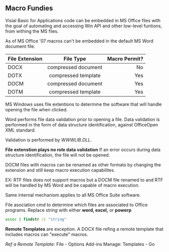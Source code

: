 ## Macro Fundies

 Visial Basic for Applications code can be embedded in MS Office files with the goal of automating and accessing Win API and other low-level funtions, from withing the MS files.
 
As of MS Office '07 macros can't be embedded in the default MS Word document file.


| File Extension| File Type     | Macro Permit?|
| ------------- |:-------------:| -----:|
| DOCX          | compressed document | No |
| DOTX          | compressed template | Yes|
| DOCM          | compressed document | Yes|
|DOTM           | compressed template | Yes|

MS Windows uses file extentions to determine the software that will handle opening the file when clicked.

Word performs file data validation prior to opening a file.  Data validation is performed in the form of data structure identification, against OfficeOpen XML standard.

Validation is performed by *WWWLIB.DLL*.

**File extenstion plays no role data validation**
If an error occurs during data structure identification, the file will not be opened.

DOCM files with macros can be renamed as other formats by changing the extension and *still keep* macro execution capabilites.

EX: RTF files does not support macros but a DOCM file renamed to and RTF will be handled by MS Word and be capable of macro execution.

Same internal mechanism applies to all MS Office Suite software.

File asociation cmd to determine which files are associated to Office programs.  Replace *string* with either **word, excel,** or **powerp**

```cmd
assoc | findstr /i "string"
```

**Remote Templates** are exception.  A DOCX file refing a remote template that includes macros can "execute" macros.

*Ref a Remote Template*:
File - Options Add-ins Manage: Templates - Go
